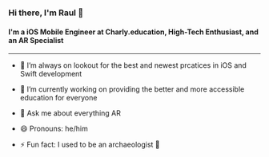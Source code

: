 ### Hi there, I'm Raul 👋

#### I'm a iOS Mobile Engineer at Charly.education, High-Tech Enthusiast, and an AR Specialist
---
- 🌱 I’m always on lookout for the best and newest prcatices in iOS and Swift development
- 🔭 I’m currently working on providing the better and more accessible education for everyone
- 💬 Ask me about everything AR
- 😄 Pronouns: he/him


- ⚡ Fun fact: I used to be an archaeologist 🤠
<!--
**RaulSul/RaulSul** is a ✨ _special_ ✨ repository because its `README.md` (this file) appears on your GitHub profile.

Here are some ideas to get you started:


- 👯 I’m looking to collaborate on ...
- 🤔 I’m looking for help with ...
- 📫 How to reach me: ...

-->
